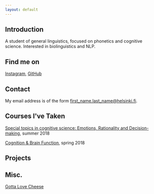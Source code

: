 ```yaml
---
layout: default
---
```


## Introduction

A student of general linguistics, focused on phonetics and cognitive science. Interested in biolinguistics and NLP.

## Find me on

[Instagram](https://instagram.com/umitnaiivi), [GitHub](https://github.com/umitnaiivi)

## Contact

My email address is of the form first_name.last_name@helsinki.fi. 

## Courses I've Taken

[Special topics in cognitive science: Emotions, Rationality and Decision-making](https://courses.helsinki.fi/en/aylda-c5015/124025386), summer 2018

[Cognition & Brain Function](https://courses.helsinki.fi/fi/LDA-C5011/125484903), spring 2018

## Projects

## Misc. 

[Gotta Love Cheese](https://en.wikipedia.org/wiki/Cheese) 

